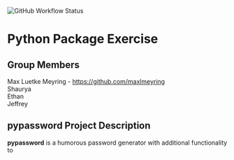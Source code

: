 ![GitHub Workflow Status](https://github.com/software-students-spring2025/3-python-package-ejsm/actions/workflows/build.yaml/badge.svg)

# Python Package Exercise

## Group Members
Max Luetke Meyring - https://github.com/maxlmeyring  
Shaurya  
Ethan  
Jeffrey  

## pypassword Project Description
**pypassword** is a humorous password generator with additional functionality to 
